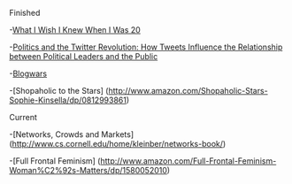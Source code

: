 Finished

-[What I Wish I Knew When I Was 20](http://www.amazon.com/What-Wish-Knew-When-Was/dp/0061735191)

-[Politics and the Twitter Revolution: How Tweets Influence the Relationship between Political Leaders and the Public](http://www.amazon.com/Politics-Twitter-Revolution-Relationship-Communication/dp/0739165011/ref=sr_1_1?ie=UTF8&qid=1421083837&sr=8-1&keywords=twitter+politics)

-[Blogwars](http://www.amazon.com/Blogwars-David-D-Perlmutter/dp/0195305574)

-[Shopaholic to the Stars] (http://www.amazon.com/Shopaholic-Stars-Sophie-Kinsella/dp/0812993861)


Current

-[Networks, Crowds and Markets] (http://www.cs.cornell.edu/home/kleinber/networks-book/)

-[Full Frontal Feminism] (http://www.amazon.com/Full-Frontal-Feminism-Woman%C2%92s-Matters/dp/1580052010)


